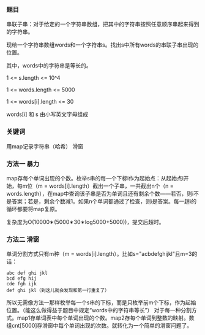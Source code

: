 ### 题目

串联子串：对于给定的一个字符串数组，把其中的字符串按照任意顺序串起来得到的字符串。

现给一个字符串数组words和一个字符串s。找出s中所有words的串联子串出现的位置。

其中，words中的字符串是等长的。

1 <= s.length <= 10^4

1 <= words.length <= 5000

1 <= words[i].length <= 30

words[i] 和 s 由小写英文字母组成


### 关键词

用map记录字符串（哈希）
滑窗

### 方法一 暴力

map存每个单词出现的个数。枚举s串的每一个下标i作为起始点：从起始点i开始，每m位（m = words[i].length）截出一个子串，一共截出n个（n = words.length），在map中查询该子串是否为单词且还有剩余个数——若否，则i不是答案；若是，剩余个数减1。如果n个单词都通过了检查，则i是答案。每一趟i的循环都要将map复原。

复杂度为O(10000∗(5000∗30∗log5000+5000))，提交后超时。

### 方法二 滑窗

单词分割方式只有m种（m = words[i].length）。比如s="acbdefghijkl"且m=3的话：
```
abc def ghi jkl
bcd efg hij
cde fgh ijk
def ghi jkl（到这儿就会发现和第一行重复了）
```

所以无需像方法一那样枚举每一个s串的下标，而是只枚举前m个下标，作为起始位置。（能这么做得益于题目中规定“words中的字符串等长”）
对于每一种分割方式。map1存单词表中每个单词出现的个数。map2存每个单词到整数的映射。数组cnt[5000]存滑窗中每个单词出现的次数。就转化为一个简单的滑窗问题了。
